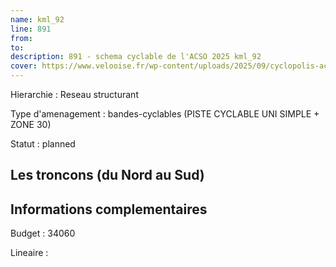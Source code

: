 ```yaml
---
name: kml_92 
line: 891
from: 
to:  
description: 891 - schema cyclable de l'ACSO 2025 kml_92 
cover: https://www.velooise.fr/wp-content/uploads/2025/09/cyclopolis-acso-default.jpg
---
```

Hierarchie : Reseau structurant

Type d'amenagement : bandes-cyclables (PISTE CYCLABLE UNI SIMPLE + ZONE 30)

Statut : planned

## Les troncons (du Nord au Sud)

## Informations complementaires

Budget  : 34060 

Lineaire :

